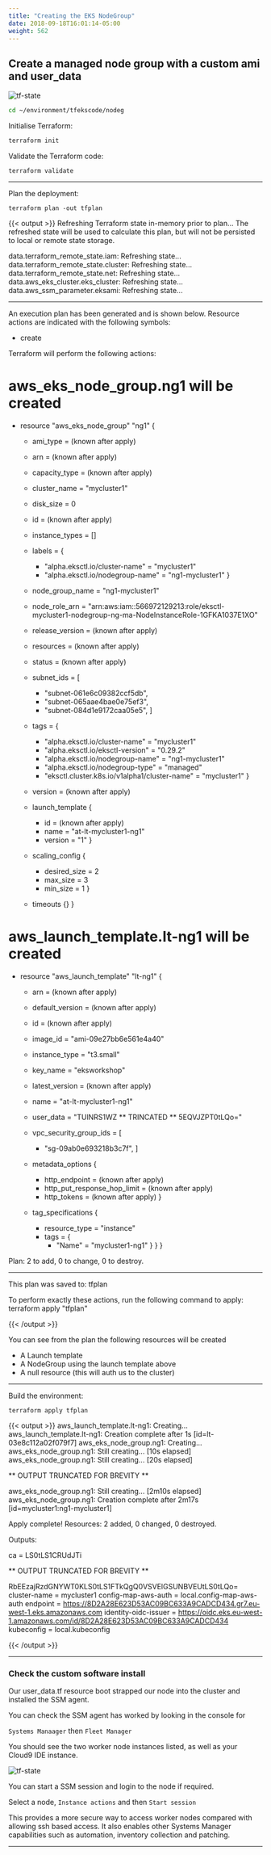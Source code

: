 ```yaml
---
title: "Creating the EKS NodeGroup"
date: 2018-09-18T16:01:14-05:00
weight: 562
---
```


## Create a managed node group with a custom ami and user_data

![tf-state](/images/andyt/nodeg-build.jpg)


```bash
cd ~/environment/tfekscode/nodeg
```

Initialise Terraform:

```bash
terraform init
```

Validate the Terraform code:
```
terraform validate
```

----

Plan the deployment:
```
terraform plan -out tfplan
```

{{< output >}}
Refreshing Terraform state in-memory prior to plan...
The refreshed state will be used to calculate this plan, but will not be
persisted to local or remote state storage.

data.terraform_remote_state.iam: Refreshing state...
data.terraform_remote_state.cluster: Refreshing state...
data.terraform_remote_state.net: Refreshing state...
data.aws_eks_cluster.eks_cluster: Refreshing state...
data.aws_ssm_parameter.eksami: Refreshing state...

------------------------------------------------------------------------

An execution plan has been generated and is shown below.
Resource actions are indicated with the following symbols:
  + create

Terraform will perform the following actions:

  # aws_eks_node_group.ng1 will be created
  + resource "aws_eks_node_group" "ng1" {
      + ami_type        = (known after apply)
      + arn             = (known after apply)
      + capacity_type   = (known after apply)
      + cluster_name    = "mycluster1"
      + disk_size       = 0
      + id              = (known after apply)
      + instance_types  = []
      + labels          = {
          + "alpha.eksctl.io/cluster-name"   = "mycluster1"
          + "alpha.eksctl.io/nodegroup-name" = "ng1-mycluster1"
        }
      + node_group_name = "ng1-mycluster1"
      + node_role_arn   = "arn:aws:iam::566972129213:role/eksctl-mycluster1-nodegroup-ng-ma-NodeInstanceRole-1GFKA1037E1XO"
      + release_version = (known after apply)
      + resources       = (known after apply)
      + status          = (known after apply)
      + subnet_ids      = [
          + "subnet-061e6c09382ccf5db",
          + "subnet-065aae4bae0e75ef3",
          + "subnet-084d1e9172caa05e5",
        ]
      + tags            = {
          + "alpha.eksctl.io/cluster-name"                = "mycluster1"
          + "alpha.eksctl.io/eksctl-version"              = "0.29.2"
          + "alpha.eksctl.io/nodegroup-name"              = "ng1-mycluster1"
          + "alpha.eksctl.io/nodegroup-type"              = "managed"
          + "eksctl.cluster.k8s.io/v1alpha1/cluster-name" = "mycluster1"
        }
      + version         = (known after apply)

      + launch_template {
          + id      = (known after apply)
          + name    = "at-lt-mycluster1-ng1"
          + version = "1"
        }

      + scaling_config {
          + desired_size = 2
          + max_size     = 3
          + min_size     = 1
        }

      + timeouts {}
    }

  # aws_launch_template.lt-ng1 will be created
  + resource "aws_launch_template" "lt-ng1" {
      + arn                    = (known after apply)
      + default_version        = (known after apply)
      + id                     = (known after apply)
      + image_id               = "ami-09e27bb6e561e4a40"
      + instance_type          = "t3.small"
      + key_name               = "eksworkshop"
      + latest_version         = (known after apply)
      + name                   = "at-lt-mycluster1-ng1"
      + user_data              = "TUlNRS1WZ  ** TRINCATED ** 5EQVJZPT0tLQo="
      + vpc_security_group_ids = [
          + "sg-09ab0e693218b3c7f",
        ]

      + metadata_options {
          + http_endpoint               = (known after apply)
          + http_put_response_hop_limit = (known after apply)
          + http_tokens                 = (known after apply)
        }

      + tag_specifications {
          + resource_type = "instance"
          + tags          = {
              + "Name" = "mycluster1-ng1"
            }
        }
    }

Plan: 2 to add, 0 to change, 0 to destroy.

------------------------------------------------------------------------

This plan was saved to: tfplan

To perform exactly these actions, run the following command to apply:
    terraform apply "tfplan"

{{< /output >}}    


You can see from the plan the following resources will be created

* A Launch template
* A NodeGroup using the launch template above 
* A null resource (this will auth us to the cluster)


----

Build the environment:
```
terraform apply tfplan
```

{{< output >}} 
aws_launch_template.lt-ng1: Creating...
aws_launch_template.lt-ng1: Creation complete after 1s [id=lt-03e8c112a02f079f7]
aws_eks_node_group.ng1: Creating...
aws_eks_node_group.ng1: Still creating... [10s elapsed]
aws_eks_node_group.ng1: Still creating... [20s elapsed]

** OUTPUT TRUNCATED FOR BREVITY **

aws_eks_node_group.ng1: Still creating... [2m10s elapsed]
aws_eks_node_group.ng1: Creation complete after 2m17s [id=mycluster1:ng1-mycluster1]

Apply complete! Resources: 2 added, 0 changed, 0 destroyed.

Outputs:

ca = LS0tLS1CRUdJTi

** OUTPUT TRUNCATED FOR BREVITY **

RbEEzajRzdGNYWT0KLS0tLS1FTkQgQ0VSVElGSUNBVEUtLS0tLQo=
cluster-name = mycluster1
config-map-aws-auth = local.config-map-aws-auth
endpoint = https://8D2A28E623D53AC09BC633A9CADCD434.gr7.eu-west-1.eks.amazonaws.com
identity-oidc-issuer = https://oidc.eks.eu-west-1.amazonaws.com/id/8D2A28E623D53AC09BC633A9CADCD434
kubeconfig = local.kubeconfig

{{< /output >}} 

---

### Check the custom software install

Our user_data.tf resource boot strapped our node into the cluster and installed the SSM agent.

You can check the SSM agent has worked by looking in the console for 

`Systems Manaager`  then `Fleet Manager`

You should see the two worker node instances listed, as well as your Cloud9 IDE instance.

![tf-state](/images/andyt/ssm-eks-node.png)


You can start a SSM session and login to the node if required. 

Select a node, `Instance actions` and then `Start session`

This provides a more secure way to access worker nodes compared with allowing ssh based access. It also enables other Systems Manager capabilities such as automation, inventory collection and patching.

-----






